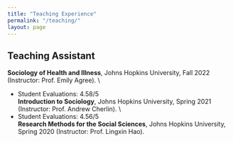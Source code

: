 ```yaml
---
title: "Teaching Experience"
permalink: "/teaching/"
layout: page
---
```


## Teaching Assistant

**Sociology of Health and Illness**, Johns Hopkins University, Fall 2022 (Instructor: Prof. Emily Agree). \
- Student Evaluations: 4.58/5 \
**Introduction to Sociology**, Johns Hopkins University, Spring 2021 (Instructor: Prof. Andrew Cherlin). \
- Student Evaluations: 4.56/5 \
**Research Methods for the Social Sciences**, Johns Hopkins University, Spring 2020 (Instructor: Prof. Lingxin Hao).
